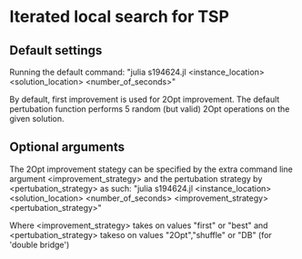 # Iterated local search for TSP

## Default settings
Running the default command:
"julia s194624.jl <instance_location> <solution_location> <number_of_seconds>"

By default, first improvement is used for 2Opt improvement.
The default pertubation function performs 5 random (but valid) 2Opt operations on the given solution.


## Optional arguments
The 2Opt improvement stategy can be specified by the extra command line argument <improvement_strategy>
and the pertubation strategy by <pertubation_strategy> as such:
"julia s194624.jl <instance_location> <solution_location> <number_of_seconds> <improvement_strategy> <pertubation_strategy>"

Where <improvement_strategy> takes on values "first" or "best"
and <pertubation_strategy> takeso on values "2Opt","shuffle" or "DB" (for 'double bridge')
